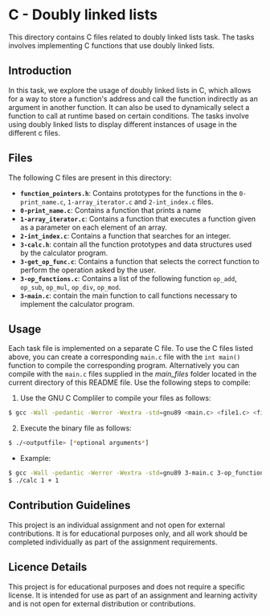 # __C - Doubly linked lists__

This directory contains C files related to doubly linked lists task. The tasks involves implementing C functions that use doubly linked lists.

## Introduction
In this task, we explore the usage of doubly linked lists in C, which allows for a way to store a function's address and call the function indirectly as an argument in another function. It can also be used to dynamically select a function to call at runtime based on certain conditions.
The tasks involve using doubly linked lists to display different instances of usage in the different c files.

## Files

The following C files are present in this directory:

- __`function_pointers.h`__: Contains prototypes for the functions in the `0-print_name.c`, `1-array_iterator.c` and `2-int_index.c` files.
- __`0-print_name.c`__: Contains a function that prints a name
- __`1-array_iterator.c`__: Contains a function that executes a function given as a parameter on each element of an array.
- __`2-int_index.c`__: Contains a function that searches for an integer.
- __`3-calc.h`__: contain all the function prototypes and data structures used by the calculator program.
- __`3-get_op_func.c`__: Contains a function that selects the correct function to perform the operation asked by the user.
- __`3-op_functions.c`__: Contains a list of the following function `op_add`, `op_sub`, `op_mul`, `op_div`, `op_mod`.
- __`3-main.c`__: contain the main function to call functions necessary to implement the calculator program.

## Usage

Each task file is implemented on a separate C file. To use the C files listed above, you can create a corresponding `main.c` file with the `int main()` function to compile the corresponding program. Alternatively you can compile with the `main.c` files supplied in the *main_files* folder located in the current directory of this README file.
Use the following steps to compile:
1. Use the GNU C Compliler to compile your files as follows:
```sh
$ gcc -Wall -pedantic -Werror -Wextra -std=gnu89 <main.c> <file1.c> <file2.c> -o <outputfile>
```
2. Execute the *<outputfile>* binary file as follows:
```sh
$ ./<outputfile> [*optional arguments*]
```
- Example:

```sh
$ gcc -Wall -pedantic -Werror -Wextra -std=gnu89 3-main.c 3-op_functions.c 3-get_op_func.c -o calc
$ ./calc 1 + 1
```

## Contribution Guidelines

This project is an individual assignment and not open for external contributions. It is for educational purposes only, and all work should be completed individually as part of the assignment requirements.

## Licence Details

This project is for educational purposes and does not require a specific license. It is intended for use as part of an assignment and learning activity and is not open for external distribution or contributions.
